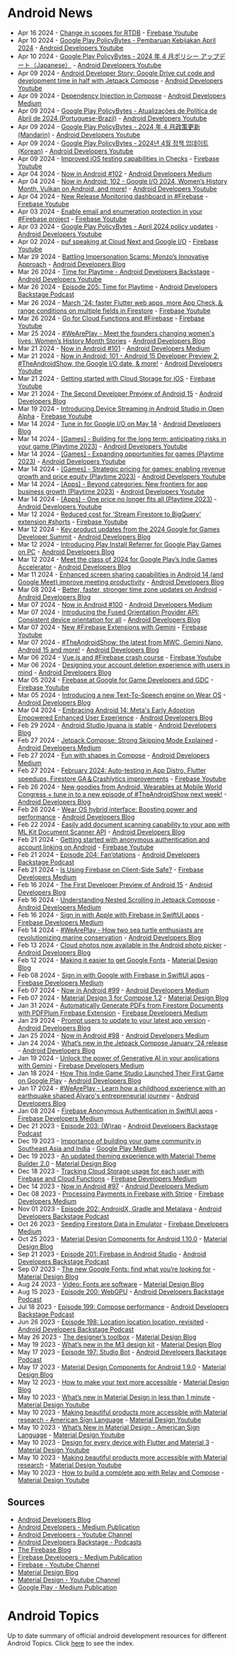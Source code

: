 # Android News

<!-- NEWS:START -->
- Apr 16 2024 - [Change in scopes for RTDB](https://www.youtube.com/watch?v=_6qeAd0ZxQU) - [Firebase Youtube](https://www.youtube.com/user/Firebase)
- Apr 10 2024 - [Google Play PolicyBytes - Pembaruan Kebijakan April 2024](https://www.youtube.com/watch?v=mWbxb39-96c) - [Android Developers Youtube](https://www.youtube.com/c/AndroidDevelopers)
- Apr 10 2024 - [Google Play PolicyBytes - 2024 年 4 月ポリシー アップデート（Japanese）](https://www.youtube.com/watch?v=KoOcSOjaz4k) - [Android Developers Youtube](https://www.youtube.com/c/AndroidDevelopers)
- Apr 09 2024 - [Android Developer Story: Google Drive cut code and development time in half with Jetpack Compose](https://www.youtube.com/watch?v=Q_pM2SsV5n0) - [Android Developers Youtube](https://www.youtube.com/c/AndroidDevelopers)
- Apr 09 2024 - [Dependency Injection in Compose](https://medium.com/androiddevelopers/dependency-injection-in-compose-a2db897e6f11?source=rss----95b274b437c2---4) - [Android Developers Medium](https://medium.com/androiddevelopers)
- Apr 09 2024 - [Google Play PolicyBytes - Atualizações de Política de Abril de 2024 (Portuguese-Brazil)](https://www.youtube.com/watch?v=yuQqQ3sJVF0) - [Android Developers Youtube](https://www.youtube.com/c/AndroidDevelopers)
- Apr 09 2024 - [Google Play PolicyBytes - 2024 年 4 月政策更新 (Mandarin)](https://www.youtube.com/watch?v=dneJahbLU2Y) - [Android Developers Youtube](https://www.youtube.com/c/AndroidDevelopers)
- Apr 09 2024 - [Google Play PolicyBytes - 2024년 4월 정책 업데이트 (Korean)](https://www.youtube.com/watch?v=0vGhEy2bwsM) - [Android Developers Youtube](https://www.youtube.com/c/AndroidDevelopers)
- Apr 09 2024 - [Improved iOS testing capabilities in Checks](https://www.youtube.com/watch?v=PXfat7hCP-s) - [Firebase Youtube](https://www.youtube.com/user/Firebase)
- Apr 04 2024 - [Now in Android #102](https://medium.com/androiddevelopers/now-in-android-102-b8c8d9fccd5b?source=rss----95b274b437c2---4) - [Android Developers Medium](https://medium.com/androiddevelopers)
- Apr 04 2024 - [Now in Android: 102 - Google I/O 2024, Women’s History Month, Vulkan on Android, and more!](https://www.youtube.com/watch?v=BM3cjQGHGrY) - [Android Developers Youtube](https://www.youtube.com/c/AndroidDevelopers)
- Apr 04 2024 - [New Release Monitoring dashboard in #Firebase](https://www.youtube.com/watch?v=_KvbjXGemvU) - [Firebase Youtube](https://www.youtube.com/user/Firebase)
- Apr 03 2024 - [Enable email and enumeration protection in your #Firebase project](https://www.youtube.com/watch?v=MSrpxc9PO8Y) - [Firebase Youtube](https://www.youtube.com/user/Firebase)
- Apr 03 2024 - [Google Play PolicyBytes - April 2024 policy updates](https://www.youtube.com/watch?v=Q1NmhIwlyl4) - [Android Developers Youtube](https://www.youtube.com/c/AndroidDevelopers)
- Apr 02 2024 - [puf speaking at Cloud Next and Google I/O](https://www.youtube.com/watch?v=5FIeOKcFxU8) - [Firebase Youtube](https://www.youtube.com/user/Firebase)
- Mar 29 2024 - [Battling Impersonation Scams: Monzo’s Innovative Approach](http://android-developers.googleblog.com/2024/03/battling-impersonation-scams-monzo-innovative-approach.html) - [Android Developers Blog](https://android-developers.googleblog.com/)
- Mar 26 2024 - [Time for Playtime - Android Developers Backstage](https://www.youtube.com/watch?v=51Hn1nhcits) - [Android Developers Youtube](https://www.youtube.com/c/AndroidDevelopers)
- Mar 26 2024 - [Episode 205: Time for Playtime](http://adbackstage.libsyn.com/episode-205-time-for-playtime) - [Android Developers Backstage Podcast](https://adbackstage.libsyn.com/)
- Mar 26 2024 - [March '24: faster Flutter web apps, more App Check,＆range conditions on multiple fields in Firestore](https://www.youtube.com/watch?v=eTArV4Z3Caw) - [Firebase Youtube](https://www.youtube.com/user/Firebase)
- Mar 26 2024 - [Go for Cloud Functions and #Firebase](https://www.youtube.com/watch?v=-QHpBX3u8pM) - [Firebase Youtube](https://www.youtube.com/user/Firebase)
- Mar 25 2024 - [#WeArePlay - Meet the founders changing women's lives: Women’s History Month Stories](http://android-developers.googleblog.com/2024/03/weareplay-meet-founders-changing-womens-lives-womens-history-month-stories.html) - [Android Developers Blog](https://android-developers.googleblog.com/)
- Mar 21 2024 - [Now in Android #101](https://medium.com/androiddevelopers/now-in-android-101-6e0df9a15355?source=rss----95b274b437c2---4) - [Android Developers Medium](https://medium.com/androiddevelopers)
- Mar 21 2024 - [Now in Android: 101 - Android 15 Developer Preview 2, #TheAndroidShow, the Google I/O date, & more!](https://www.youtube.com/watch?v=RUc1jc5BzWM) - [Android Developers Youtube](https://www.youtube.com/c/AndroidDevelopers)
- Mar 21 2024 - [Getting started with Cloud Storage for iOS](https://www.youtube.com/watch?v=rfBCPIJUcpI) - [Firebase Youtube](https://www.youtube.com/user/Firebase)
- Mar 21 2024 - [The Second Developer Preview of Android 15](http://android-developers.googleblog.com/2024/03/the-second-developer-preview-of-android-15.html) - [Android Developers Blog](https://android-developers.googleblog.com/)
- Mar 19 2024 - [Introducing Device Streaming in Android Studio in Open Alpha](https://www.youtube.com/watch?v=MrrGJXKOLOE) - [Firebase Youtube](https://www.youtube.com/user/Firebase)
- Mar 14 2024 - [Tune in for Google I/O on May 14](http://android-developers.googleblog.com/2024/03/google-io-24-save-the-date.html) - [Android Developers Blog](https://android-developers.googleblog.com/)
- Mar 14 2024 - [[Games] - Building for the long term: anticipating risks in your game (Playtime 2023)](https://www.youtube.com/watch?v=MIDg15wNOXQ) - [Android Developers Youtube](https://www.youtube.com/c/AndroidDevelopers)
- Mar 14 2024 - [[Games] - Expanding opportunities for games (Playtime 2023)](https://www.youtube.com/watch?v=r9we5jU_ukA) - [Android Developers Youtube](https://www.youtube.com/c/AndroidDevelopers)
- Mar 14 2024 - [[Games] - Strategic pricing for games: enabling revenue growth and price equity (Playtime 2023)](https://www.youtube.com/watch?v=hcQ4MVcsfOY) - [Android Developers Youtube](https://www.youtube.com/c/AndroidDevelopers)
- Mar 14 2024 - [[Apps] - Beyond categories: New frontiers for app business growth (Playtime 2023)](https://www.youtube.com/watch?v=TVG1DSwkP8U) - [Android Developers Youtube](https://www.youtube.com/c/AndroidDevelopers)
- Mar 14 2024 - [[Apps] - One price no longer fits all (Playtime 2023)](https://www.youtube.com/watch?v=pEffqYuYdcA) - [Android Developers Youtube](https://www.youtube.com/c/AndroidDevelopers)
- Mar 12 2024 - [Reduced cost for 'Stream Firestore to BigQuery' extension #shorts](https://www.youtube.com/watch?v=YCYrn3bv6vM) - [Firebase Youtube](https://www.youtube.com/user/Firebase)
- Mar 12 2024 - [Key product updates from the 2024 Google for Games Developer Summit](http://android-developers.googleblog.com/2024/03/key-product-updates-from-2024-google-for-games-developer-summit.html) - [Android Developers Blog](https://android-developers.googleblog.com/)
- Mar 12 2024 - [Introducing Play Install Referrer for Google Play Games on PC](http://android-developers.googleblog.com/2024/03/introducing-play-install-referrer-for-google-play-games-on-pc.html) - [Android Developers Blog](https://android-developers.googleblog.com/)
- Mar 12 2024 - [Meet the class of 2024 for Google Play’s Indie Games Accelerator](http://android-developers.googleblog.com/2024/03/meet-class-of-2024-for-google-play-indie-games-accelerator.html) - [Android Developers Blog](https://android-developers.googleblog.com/)
- Mar 11 2024 - [Enhanced screen sharing capabilities in Android 14 (and Google Meet) improve meeting productivity](http://android-developers.googleblog.com/2024/03/enhanced-screen-sharing-capabilities-in-android-14.html) - [Android Developers Blog](https://android-developers.googleblog.com/)
- Mar 08 2024 - [Better, faster, stronger time zone updates on Android](http://android-developers.googleblog.com/2024/03/better-faster-stronger-time-zone-updates-on-android.html) - [Android Developers Blog](https://android-developers.googleblog.com/)
- Mar 07 2024 - [Now in Android #100](https://medium.com/androiddevelopers/now-in-android-100-46422a7fefe8?source=rss----95b274b437c2---4) - [Android Developers Medium](https://medium.com/androiddevelopers)
- Mar 07 2024 - [Introducing the Fused Orientation Provider API: Consistent device orientation for all](http://android-developers.googleblog.com/2024/03/introducing-fused-orientation-provider-api.html) - [Android Developers Blog](https://android-developers.googleblog.com/)
- Mar 07 2024 - [New #Firebase Extensions with Gemini](https://www.youtube.com/watch?v=HIi-DuLKff8) - [Firebase Youtube](https://www.youtube.com/user/Firebase)
- Mar 07 2024 - [#TheAndroidShow: the latest from MWC, Gemini Nano, Android 15 and more!](http://android-developers.googleblog.com/2024/03/tas24-recap.html) - [Android Developers Blog](https://android-developers.googleblog.com/)
- Mar 06 2024 - [Vue.js and #Firebase crash course](https://www.youtube.com/watch?v=N-CS73eHld0) - [Firebase Youtube](https://www.youtube.com/user/Firebase)
- Mar 06 2024 - [Designing your account deletion experience with users in mind](http://android-developers.googleblog.com/2024/03/designing-your-account-deletion-experience-google-play.html) - [Android Developers Blog](https://android-developers.googleblog.com/)
- Mar 05 2024 - [Firebase at Google for Game Developers and GDC](https://www.youtube.com/watch?v=jjQDq4yW1vI) - [Firebase Youtube](https://www.youtube.com/user/Firebase)
- Mar 05 2024 - [Introducing a new Text-To-Speech engine on Wear OS](http://android-developers.googleblog.com/2024/03/introducing-new-text-to-speech-engine-wear-os.html) - [Android Developers Blog](https://android-developers.googleblog.com/)
- Mar 04 2024 - [Embracing Android 14: Meta's Early Adoption Empowered Enhanced User Experience](http://android-developers.googleblog.com/2024/03/android-14-meta-early-adoption-enhanced-user-experience.html) - [Android Developers Blog](https://android-developers.googleblog.com/)
- Feb 29 2024 - [Android Studio Iguana is stable](http://android-developers.googleblog.com/2024/02/android-studio-iguana-is-stable.html) - [Android Developers Blog](https://android-developers.googleblog.com/)
- Feb 27 2024 - [Jetpack Compose: Strong Skipping Mode Explained](https://medium.com/androiddevelopers/jetpack-compose-strong-skipping-mode-explained-cbdb2aa4b900?source=rss----95b274b437c2---4) - [Android Developers Medium](https://medium.com/androiddevelopers)
- Feb 27 2024 - [Fun with shapes in Compose](https://medium.com/androiddevelopers/fun-with-shapes-in-compose-8814c439e1a0?source=rss----95b274b437c2---4) - [Android Developers Medium](https://medium.com/androiddevelopers)
- Feb 27 2024 - [February 2024: Auto-testing in App Distro, Flutter speedups, Firestore GA＆Crashlytics improvements](https://www.youtube.com/watch?v=5haj49KicJw) - [Firebase Youtube](https://www.youtube.com/user/Firebase)
- Feb 26 2024 - [New goodies from Android, Wearables at Mobile World Congress + tune in to a new episode of #TheAndroidShow next week!](http://android-developers.googleblog.com/2024/02/tas-teaser.html) - [Android Developers Blog](https://android-developers.googleblog.com/)
- Feb 26 2024 - [Wear OS hybrid interface: Boosting power and performance](http://android-developers.googleblog.com/2024/02/wear-os-hybrid-interface-boosting-power-and-performance.html) - [Android Developers Blog](https://android-developers.googleblog.com/)
- Feb 22 2024 - [Easily add document scanning capability to your app with ML Kit Document Scanner API](http://android-developers.googleblog.com/2024/02/ml-kit-document-scanner-api.html) - [Android Developers Blog](https://android-developers.googleblog.com/)
- Feb 21 2024 - [Getting started with anonymous authentication and account linking on Android](https://www.youtube.com/watch?v=moZssMRVoWI) - [Firebase Youtube](https://www.youtube.com/user/Firebase)
- Feb 21 2024 - [Episode 204: Fan’otations](http://adbackstage.libsyn.com/episode-204-fanotations) - [Android Developers Backstage Podcast](https://adbackstage.libsyn.com/)
- Feb 21 2024 - [Is Using Firebase on Client-Side Safe?](https://medium.com/firebase-developers/is-using-firebase-on-client-side-safe-8b199d406596?source=rss----8e8b7dc6774d---4) - [Firebase Developers Medium](https://medium.com/firebase-developers)
- Feb 16 2024 - [The First Developer Preview of Android 15](http://android-developers.googleblog.com/2024/02/first-developer-preview-android15.html) - [Android Developers Blog](https://android-developers.googleblog.com/)
- Feb 16 2024 - [Understanding Nested Scrolling in Jetpack Compose](https://medium.com/androiddevelopers/understanding-nested-scrolling-in-jetpack-compose-eb57c1ea0af0?source=rss----95b274b437c2---4) - [Android Developers Medium](https://medium.com/androiddevelopers)
- Feb 16 2024 - [Sign in with Apple with Firebase in SwiftUI apps](https://medium.com/firebase-developers/firebase-authentication-in-swiftui-part-3-80be99dbc63d?source=rss----8e8b7dc6774d---4) - [Firebase Developers Medium](https://medium.com/firebase-developers)
- Feb 14 2024 - [#WeArePlay - How two sea turtle enthusiasts are revolutionizing marine conservation](http://android-developers.googleblog.com/2024/02/weareplay-how-two-sea-turtle-enthusiasts-are-revolutionizing-marine-conservation.html) - [Android Developers Blog](https://android-developers.googleblog.com/)
- Feb 13 2024 - [Cloud photos now available in the Android photo picker](http://android-developers.googleblog.com/2024/02/cloud-photos-now-available-in-android-photo-picker.html) - [Android Developers Blog](https://android-developers.googleblog.com/)
- Feb 12 2024 - [Making it easier to get Google Fonts](https://material.io/blog/get-google-fonts-update) - [Material Design Blog](https://material.io/blog)
- Feb 08 2024 - [Sign in with Google with Firebase in SwiftUI apps](https://medium.com/firebase-developers/firebase-authentication-in-swiftui-part-2-fdd6ad6608f7?source=rss----8e8b7dc6774d---4) - [Firebase Developers Medium](https://medium.com/firebase-developers)
- Feb 07 2024 - [Now in Android #99](https://medium.com/androiddevelopers/now-in-android-99-3937624f5576?source=rss----95b274b437c2---4) - [Android Developers Medium](https://medium.com/androiddevelopers)
- Feb 07 2024 - [Material Design 3 for Compose 1.2](https://material.io/blog/material-3-compose-1-2) - [Material Design Blog](https://material.io/blog)
- Jan 31 2024 - [Automatically Generate PDFs from Firestore Documents with PDFPlum Firebase Extension](https://medium.com/firebase-developers/automatically-generate-pdfs-from-firestore-documents-with-pdfplum-firebase-extension-49c2e23e15d8?source=rss----8e8b7dc6774d---4) - [Firebase Developers Medium](https://medium.com/firebase-developers)
- Jan 29 2024 - [Prompt users to update to your latest app version](http://android-developers.googleblog.com/2024/01/prompt-users-to-update-to-your-latest-app-version-google-play.html) - [Android Developers Blog](https://android-developers.googleblog.com/)
- Jan 25 2024 - [Now in Android #98](https://medium.com/androiddevelopers/now-in-android-98-f43cdb1b60c8?source=rss----95b274b437c2---4) - [Android Developers Medium](https://medium.com/androiddevelopers)
- Jan 24 2024 - [What’s new in the Jetpack Compose January ’24 release](http://android-developers.googleblog.com/2024/01/whats-new-in-jetpack-compose-january-24-release.html) - [Android Developers Blog](https://android-developers.googleblog.com/)
- Jan 19 2024 - [Unlock the power of Generative AI in your applications with Gemini](https://medium.com/firebase-developers/unlock-the-power-of-generative-ai-in-your-applications-with-gemini-3117a64fbd5e?source=rss----8e8b7dc6774d---4) - [Firebase Developers Medium](https://medium.com/firebase-developers)
- Jan 18 2024 - [How This Indie Game Studio Launched Their First Game on Google Play](http://android-developers.googleblog.com/2024/01/how-this-indie-game-studio-launched-their-first-game-on-google-play.html) - [Android Developers Blog](https://android-developers.googleblog.com/)
- Jan 17 2024 - [#WeArePlay - Learn how a childhood experience with an earthquake shaped Álvaro's entrepreneurial journey](http://android-developers.googleblog.com/2024/01/weareplay-how-a-childhood-experience-shaped-alvaros-entrepreneurial-journey.html) - [Android Developers Blog](https://android-developers.googleblog.com/)
- Jan 08 2024 - [Firebase Anonymous Authentication in SwiftUI apps](https://medium.com/firebase-developers/firebase-authentication-in-swiftui-part-1-71a409108d9f?source=rss----8e8b7dc6774d---4) - [Firebase Developers Medium](https://medium.com/firebase-developers)
- Dec 21 2023 - [Episode 203: (W)rap](http://adbackstage.libsyn.com/episode-203-wrap) - [Android Developers Backstage Podcast](https://adbackstage.libsyn.com/)
- Dec 19 2023 - [Importance of building your game community in Southeast Asia and India](https://medium.com/googleplaydev/importance-of-building-your-game-community-in-southeast-asia-and-india-dc3aaa65902a?source=rss----1f8baa23933d---4) - [Google Play Medium](https://medium.com/googleplaydev)
- Dec 19 2023 - [An updated theming experience with Material Theme Builder 2.0](https://material.io/blog/material-theme-builder-2-color-match) - [Material Design Blog](https://material.io/blog)
- Dec 18 2023 - [Tracking Cloud Storage usage for each user with Firebase and Cloud Functions](https://medium.com/firebase-developers/tracking-cloud-storage-usage-for-each-user-with-firebase-and-cloud-functions-1c70c1e0c10f?source=rss----8e8b7dc6774d---4) - [Firebase Developers Medium](https://medium.com/firebase-developers)
- Dec 14 2023 - [Now in Android #97](https://medium.com/androiddevelopers/now-in-android-97-f5db5d045dfb?source=rss----95b274b437c2---4) - [Android Developers Medium](https://medium.com/androiddevelopers)
- Dec 08 2023 - [Processing Payments in Firebase with Stripe](https://medium.com/firebase-developers/processing-payments-in-firebase-with-stripe-e90c816f02d0?source=rss----8e8b7dc6774d---4) - [Firebase Developers Medium](https://medium.com/firebase-developers)
- Nov 01 2023 - [Episode 202: AndroidX, Gradle and Metalava](http://adbackstage.libsyn.com/episode-202-androidx-gradle-and-metalava) - [Android Developers Backstage Podcast](https://adbackstage.libsyn.com/)
- Oct 26 2023 - [Seeding Firestore Data in Emulator](https://medium.com/firebase-developers/seeding-firestore-data-in-emulator-c8485e797135?source=rss----8e8b7dc6774d---4) - [Firebase Developers Medium](https://medium.com/firebase-developers)
- Oct 25 2023 - [Material Design Components for Android 1.10.0](https://material.io/blog/android-stable-release-1-10-0) - [Material Design Blog](https://material.io/blog)
- Sep 21 2023 - [Episode 201: Firebase in Android Studio](http://adbackstage.libsyn.com/episode-201-firebase-in-android-studio) - [Android Developers Backstage Podcast](https://adbackstage.libsyn.com/)
- Sep 07 2023 - [The new Google Fonts: find what you’re looking for](https://material.io/blog/2023-google-fonts-redesign) - [Material Design Blog](https://material.io/blog)
- Aug 24 2023 - [Video: Fonts are software](https://material.io/blog/fonts-are-software-video) - [Material Design Blog](https://material.io/blog)
- Aug 15 2023 - [Episode 200: WebGPU](http://adbackstage.libsyn.com/episode-200-webgpu) - [Android Developers Backstage Podcast](https://adbackstage.libsyn.com/)
- Jul 18 2023 - [Episode 199: Compose performance](http://adbackstage.libsyn.com/episode-199-compose-performance) - [Android Developers Backstage Podcast](https://adbackstage.libsyn.com/)
- Jun 26 2023 - [Episode 198: Location location location, revisited](http://adbackstage.libsyn.com/episode-198-location-location-location-revisited) - [Android Developers Backstage Podcast](https://adbackstage.libsyn.com/)
- May 26 2023 - [The designer’s toolbox](https://material.io/blog/designer-toolbox-figma-android-studio-relay) - [Material Design Blog](https://material.io/blog)
- May 19 2023 - [What’s new in the M3 design kit](https://material.io/blog/whats-new-design-kit) - [Material Design Blog](https://material.io/blog)
- May 17 2023 - [Episode 197: Studio Bot](http://adbackstage.libsyn.com/episode-197-studio-bot) - [Android Developers Backstage Podcast](https://adbackstage.libsyn.com/)
- May 17 2023 - [Material Design Components for Android 1.9.0](https://material.io/blog/android-stable-release-1-9-0) - [Material Design Blog](https://material.io/blog)
- May 12 2023 - [How to make your text more accessible](https://material.io/blog/how-to-make-text-more-accessible) - [Material Design Blog](https://material.io/blog)
- May 10 2023 - [What’s new in Material Design in less than 1 minute](https://www.youtube.com/watch?v=CTR2O3n7x-c) - [Material Design Youtube](https://www.youtube.com/c/MaterialDesign)
- May 10 2023 - [Making beautiful products more accessible with Material research - American Sign Language](https://www.youtube.com/watch?v=vysRyD7_jMk) - [Material Design Youtube](https://www.youtube.com/c/MaterialDesign)
- May 10 2023 - [What’s New in Material Design - American Sign Language](https://www.youtube.com/watch?v=iwJaQCsX63s) - [Material Design Youtube](https://www.youtube.com/c/MaterialDesign)
- May 10 2023 - [Design for every device with Flutter and Material 3](https://www.youtube.com/watch?v=CfOlY36GWYU) - [Material Design Youtube](https://www.youtube.com/c/MaterialDesign)
- May 10 2023 - [Making beautiful products more accessible with Material research](https://www.youtube.com/watch?v=k-nG86tp8oQ) - [Material Design Youtube](https://www.youtube.com/c/MaterialDesign)
- May 10 2023 - [How to build a complete app with Relay and Compose](https://www.youtube.com/watch?v=vBNmeiHlDHE) - [Material Design Youtube](https://www.youtube.com/c/MaterialDesign)<!-- NEWS:END -->

## Sources

* [Android Developers Blog](https://android-developers.googleblog.com/)
* [Android Developers - Medium Publication](https://medium.com/androiddevelopers)
* [Android Developers - Youtube Channel](https://www.youtube.com/c/AndroidDevelopers)
* [Android Developers Backstage - Podcasts](https://adbackstage.libsyn.com/)
* [The Firebase Blog](https://firebase.googleblog.com/)
* [Firebase Developers - Medium Publication](https://medium.com/firebase-developers)
* [Firebase - Youtube Channel](https://www.youtube.com/user/Firebase)
* [Material Design Blog](https://material.io/blog)
* [Material Design - Youtube Channel](https://www.youtube.com/c/MaterialDesign)
* [Google Play - Medium Publication](https://medium.com/googleplaydev)

# Android Topics
Up to date summary of official android development resources for different Android Topics. Click [here](https://androidtopicsindex.dipien.com/) to see the index.

